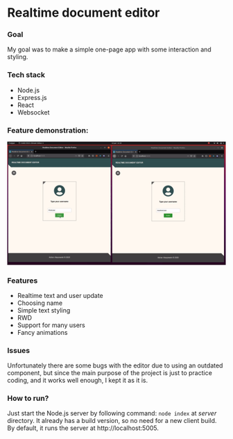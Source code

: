 # Realtime document editor

### Goal
My goal was to make a simple one-page app with some interaction and styling.
 

### Tech stack
* Node.js 
* Express.js
* React
* Websocket


### Feature demonstration:
![](rtdoc-demo.gif)

### Features
* Realtime text and user update
* Choosing name
* Simple text styling
* RWD
* Support for many users
* Fancy animations

### Issues
Unfortunately there are some bugs with the editor due to using an outdated component,
but since the main purpose of the project is just to practice coding, and it works well enough, I kept it as it is.

### How to run?
Just start the Node.js server by following command: `node index` at _server_ directory. It already has a build version, so no need for a new client build.
By default, it runs the server at http://localhost:5005.
